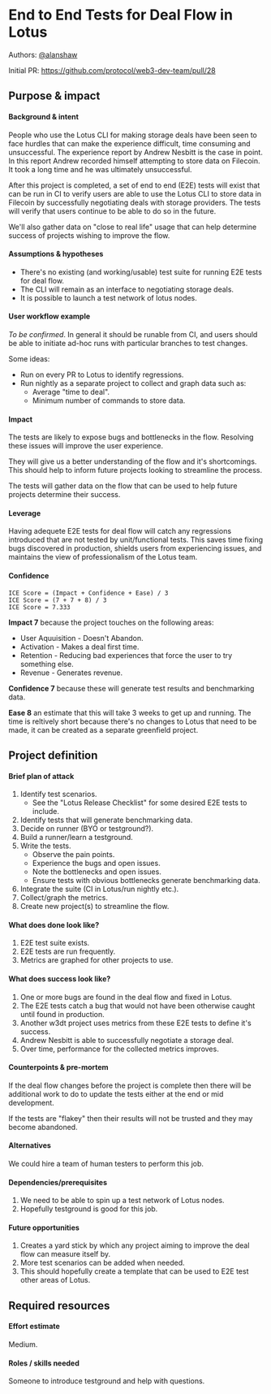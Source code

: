 # End to End Tests for Deal Flow in Lotus

Authors: [@alanshaw](https://github.com/alanshaw)

Initial PR: https://github.com/protocol/web3-dev-team/pull/28

<!--
This template is for a proposal/brief/pitch for a significant project to be undertaken by a Web3 Dev project team.
The goal of project proposals is to help us decide which work to take on, which things are more valuable than other things.
-->
<!--
A proposal should contain enough detail for others to understand how this project contributes to our team’s mission of product-market fit
for our unified stack of protocols, what is included in scope of the project, where to get started if a project team were to take this on,
and any other information relevant for prioritizing this project against others.
It does not need to describe the work in much detail. Most technical design and planning would take place after a proposal is adopted.
Good project scope aims for ~3-5 engineers for 1-3 months (though feel free to suggest larger-scoped projects anyway). 
Projects do not include regular day-to-day maintenance and improvement work, e.g. on testing, tooling, validation, code clarity, refactors for future capability, etc.
-->
<!--
For ease of discussion in PRs, consider breaking lines after every sentence or long phrase.
-->

## Purpose &amp; impact 
#### Background &amp; intent
<!--
_Describe the desired state of the world after this project? Why does that matter?_

Outline the status quo, including any relevant context on the problem you’re seeing that this project should solve. Wherever possible, include pains or problems that you’ve seen users experience to help motivate why solving this problem works towards top-line objectives. 
-->

People who use the Lotus CLI for making storage deals have been seen to face hurdles that can make the experience difficult, time consuming and unsuccessful. The experience report by Andrew Nesbitt is the case in point. In this report Andrew recorded himself attempting to store data on Filecoin. It took a long time and he was ultimately unsuccessful.

After this project is completed, a set of end to end (E2E) tests will exist that can be run in CI to verify users are able to use the Lotus CLI to store data in Filecoin by successfully negotiating deals with storage providers. The tests will verify that users continue to be able to do so in the future.

We'll also gather data on "close to real life" usage that can help determine success of projects wishing to improve the flow.

#### Assumptions &amp; hypotheses
<!-- _What must be true for this project to matter?_ -->

* There's no existing (and working/usable) test suite for running E2E tests for deal flow.
* The CLI will remain as an interface to negotiating storage deals.
* It is possible to launch a test network of lotus nodes.

#### User workflow example
<!--
_How would a developer or user use this new capability?_
(short paragraph)
-->

_To be confirmed_. In general it should be runable from CI, and users should be able to initiate ad-hoc runs with particular branches to test changes.

Some ideas:

* Run on every PR to Lotus to identify regressions.
* Run nightly as a separate project to collect and graph data such as:
    * Average "time to deal".
    * Minimum number of commands to store data.

#### Impact
<!--
_How would this directly contribute to web3 dev stack product-market fit?_

Explain how this addresses known challenges or opportunities.
What awesome potential impact/outcomes/results will we see if we nail this project?
-->

The tests are likely to expose bugs and bottlenecks in the flow. Resolving these issues will improve the user experience.

They will give us a better understanding of the flow and it's shortcomings. This should help to inform future projects looking to streamline the process.

The tests will gather data on the flow that can be used to help future projects determine their success.

#### Leverage
<!--
_How much would nailing this project improve our knowledge and ability to execute future projects?_

Explain the opportunity or leverage point for our subsequent velocity/impact (e.g. by speeding up development, enabling more contributors, etc)
-->

Having adequete E2E tests for deal flow will catch any regressions introduced that are not tested by unit/functional tests. This saves time fixing bugs discovered in production, shields users from experiencing issues, and maintains the view of professionalism of the Lotus team.

#### Confidence
<!--
_How sure are we that this impact would be realized? Label from [this scale](https://medium.com/@nimay/inside-product-introduction-to-feature-priority-using-ice-impact-confidence-ease-and-gist-5180434e5b15)_.

Explain why this rating
-->

```
ICE Score = (Impact + Confidence + Ease) / 3
ICE Score = (7 + 7 + 8) / 3
ICE Score = 7.333
```

**Impact 7** because the project touches on the following areas:

* User Aquuisition - Doesn't Abandon.
* Activation - Makes a deal first time.
* Retention - Reducing bad experiences that force the user to try something else.
* Revenue - Generates revenue.

**Confidence 7** because these will generate test results and benchmarking data.

**Ease 8** an estimate that this will take 3 weeks to get up and running. The time is reltively short because there's no changes to Lotus that need to be made, it can be created as a separate greenfield project.

## Project definition
#### Brief plan of attack
<!--Briefly describe the milestones/steps/work needed for this project-->

1. Identify test scenarios.
    * See the "Lotus Release Checklist" for some desired E2E tests to include.
1. Identify tests that will generate benchmarking data.
1. Decide on runner (BYO or testground?).
1. Build a runner/learn a testground.
1. Write the tests.
    * Observe the pain points.
    * Experience the bugs and open issues.
    * Note the bottlenecks and open issues.
    * Ensure tests with obvious bottlenecks generate benchmarking data.
1. Integrate the suite (CI in Lotus/run nightly etc.).
1. Collect/graph the metrics.
1. Create new project(s) to streamline the flow.

#### What does done look like?
<!--
_What specific deliverables should completed to consider this project done?_
-->

1. E2E test suite exists.
1. E2E tests are run frequently.
1. Metrics are graphed for other projects to use.

####  What does success look like?
<!--
_Success means impact. How will we know we did the right thing?_

Provide success criteria. These might include particular metrics, desired changes in the types of bug reports being filed, desired changes in qualitative user feedback (measured via surveys, etc), etc.
-->

1. One or more bugs are found in the deal flow and fixed in Lotus.
1. The E2E tests catch a bug that would not have been otherwise caught until found in production.
1. Another w3dt project uses metrics from these E2E tests to define it's success.
1. Andrew Nesbitt is able to successfully negotiate a storage deal.
1. Over time, performance for the collected metrics improves.

#### Counterpoints &amp; pre-mortem
<!--
_Why might this project be lower impact than expected? How could this project fail to complete, or fail to be successful?_
-->

If the deal flow changes before the project is complete then there will be additional work to do to update the tests either at the end or mid development.

If the tests are "flakey" then their results will not be trusted and they may become abandoned.

#### Alternatives
<!--
_How might this project’s intent be realized in other ways (other than this project proposal)? What other potential solutions can address the same need?_
-->

We could hire a team of human testers to perform this job.

#### Dependencies/prerequisites
<!--List any other projects that are dependencies/prerequisites for this project that is being pitched.-->

1. We need to be able to spin up a test network of Lotus nodes.
1. Hopefully testground is good for this job.

#### Future opportunities
<!--What future projects/opportunities could this project enable?-->

1. Creates a yard stick by which any project aiming to improve the deal flow can measure itself by.
1. More test scenarios can be added when needed.
1. This should hopefully create a template that can be used to E2E test other areas of Lotus.

## Required resources

#### Effort estimate
<!--T-shirt size rating of the size of the project. If the project might require external collaborators/teams, please note in the roles/skills section below). 
For a team of 3-5 people with the appropriate skills:
- Small, 1-2 weeks
- Medium, 3-5 weeks
- Large, 6-10 weeks
- XLarge, >10 weeks
Describe any choices and uncertainty in this scope estimate. (E.g. Uncertainty in the scope until design work is complete, low uncertainty in execution thereafter.)
-->

Medium.

#### Roles / skills needed
<!--Describe the knowledge/skill-sets and team that are needed for this project (e.g. PM, docs, protocol or library expertise, design expertise, etc.). If this project could be externalized to the community or a team outside PL's direct employment, please note that here.-->

Someone to introduce testground and help with questions.
